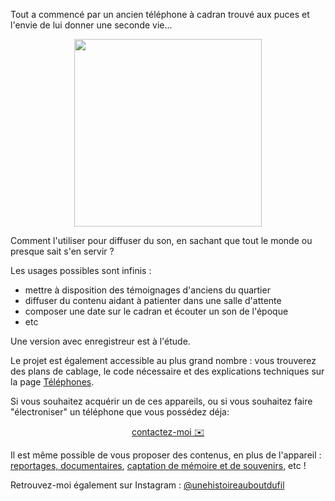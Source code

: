 Tout a commencé par un ancien téléphone à cadran trouvé aux puces et l'envie de lui donner une seconde vie...
<p align="center">
  <img src="https://user-images.githubusercontent.com/1282106/149672898-92151184-353d-4b62-b923-86ea2b3fc8f1.jpeg" width="300" />
</p>

Comment l'utiliser pour diffuser du son, en sachant que tout le monde ou presque sait s'en servir ?

Les usages possibles sont infinis :
- mettre à disposition des témoignages d'anciens du quartier
- diffuser du contenu aidant à patienter dans une salle d'attente
- composer une date sur le cadran et écouter un son de l'époque
- etc

Une version avec enregistreur est à l'étude.

Le projet est également accessible au plus grand nombre : vous trouverez des plans de cablage, le code nécessaire et des explications techniques sur la page [Téléphones](/realisations).

Si vous souhaitez acquérir un de ces appareils, ou si vous souhaitez faire "électroniser" un téléphone que vous possédez déja:

<p align="center">
<a href="mailto:samy@rabih.fr" class="btn">contactez-moi ✉️</a></p>

Il est même possible de vous proposer des contenus, en plus de l'appareil : [reportages, documentaires](https://www.jessicabordeau.com/), [captation de mémoire et de souvenirs](https://30mai.fr), etc !

Retrouvez-moi également sur Instagram : [@unehistoireauboutdufil](https://www.instagram.com/unehistoireauboutdufil/)
